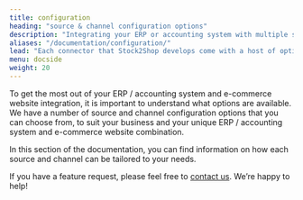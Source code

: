 ```yaml
---
title: configuration
heading: "source & channel configuration options"
description: "Integrating your ERP or accounting system with multiple sales channels requires flexibility. Take a look at our configuration options to see how we can tailor a solution to your e-commerce website, and your business."
aliases: "/documentation/configuration/"
lead: "Each connector that Stock2Shop develops come with a host of options."
menu: docside
weight: 20
---
```


To get the most out of your ERP / accounting system and e-commerce website integration, it is important to understand what options are available. We have a number of source and channel configuration options that you can choose from, to suit your business and your unique ERP / accounting system and e-commerce website combination.

In this section of the documentation, you can find information on how each source and channel can be tailored to your needs.

If you have a feature request, please feel free to [contact us](/contact-us). We’re happy to help!